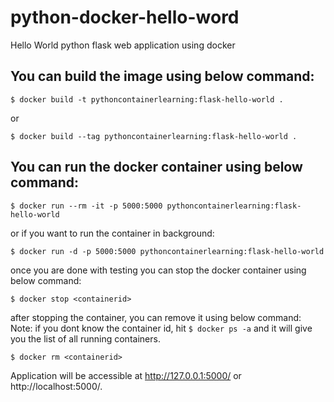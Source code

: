 # python-docker-hello-word
Hello World python flask web application using docker

## You can build the image using below command:
```
$ docker build -t pythoncontainerlearning:flask-hello-world .
```
or
```
$ docker build --tag pythoncontainerlearning:flask-hello-world .
```


## You can run the docker container using below command:
```
$ docker run --rm -it -p 5000:5000 pythoncontainerlearning:flask-hello-world
```
or if you want to run the container in background:
```
$ docker run -d -p 5000:5000 pythoncontainerlearning:flask-hello-world

```

once you are done with testing you can stop the docker container using below command:
```
$ docker stop <containerid>
```
after stopping the container, you can remove it using below command:<br>
Note: if you dont know the container id, hit ``` $ docker ps -a ``` and it will give you the list of all running containers.

```
$ docker rm <containerid>
```


Application will be accessible at http://127.0.0.1:5000/ or http://localhost:5000/.
